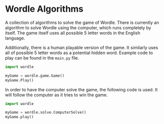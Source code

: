 # Wordle Algorithms

A collection of algorithms to solve the game of Wordle. There is currently an algorithm to solve Wordle using the computer, which runs completely by itself. The game itself uses all possible 5 letter words in the English language.

Additionally, there is a human playable version of the game. It similarly uses all of possible 5 letter words as a potential hidden word. Example code to play can be found in the `main.py` file.

```python
import wordle

myGame = wordle.game.Game()
myGame.Play()
```

In order to have the computer solve the game, the following code is used. It will follow the computer as it tries to win the game.

```python
import wordle

myGame = wordle.solve.ComputerSolve()
myGame.play()
```